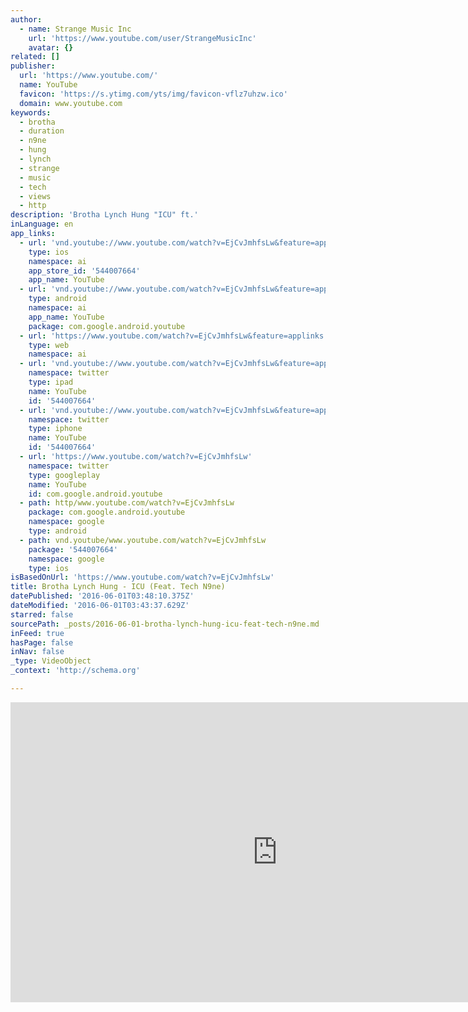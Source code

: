 ```yaml
---
author:
  - name: Strange Music Inc
    url: 'https://www.youtube.com/user/StrangeMusicInc'
    avatar: {}
related: []
publisher:
  url: 'https://www.youtube.com/'
  name: YouTube
  favicon: 'https://s.ytimg.com/yts/img/favicon-vflz7uhzw.ico'
  domain: www.youtube.com
keywords:
  - brotha
  - duration
  - n9ne
  - hung
  - lynch
  - strange
  - music
  - tech
  - views
  - http
description: 'Brotha Lynch Hung "ICU" ft.'
inLanguage: en
app_links:
  - url: 'vnd.youtube://www.youtube.com/watch?v=EjCvJmhfsLw&feature=applinks'
    type: ios
    namespace: ai
    app_store_id: '544007664'
    app_name: YouTube
  - url: 'vnd.youtube://www.youtube.com/watch?v=EjCvJmhfsLw&feature=applinks'
    type: android
    namespace: ai
    app_name: YouTube
    package: com.google.android.youtube
  - url: 'https://www.youtube.com/watch?v=EjCvJmhfsLw&feature=applinks'
    type: web
    namespace: ai
  - url: 'vnd.youtube://www.youtube.com/watch?v=EjCvJmhfsLw&feature=applinks'
    namespace: twitter
    type: ipad
    name: YouTube
    id: '544007664'
  - url: 'vnd.youtube://www.youtube.com/watch?v=EjCvJmhfsLw&feature=applinks'
    namespace: twitter
    type: iphone
    name: YouTube
    id: '544007664'
  - url: 'https://www.youtube.com/watch?v=EjCvJmhfsLw'
    namespace: twitter
    type: googleplay
    name: YouTube
    id: com.google.android.youtube
  - path: http/www.youtube.com/watch?v=EjCvJmhfsLw
    package: com.google.android.youtube
    namespace: google
    type: android
  - path: vnd.youtube/www.youtube.com/watch?v=EjCvJmhfsLw
    package: '544007664'
    namespace: google
    type: ios
isBasedOnUrl: 'https://www.youtube.com/watch?v=EjCvJmhfsLw'
title: Brotha Lynch Hung - ICU (Feat. Tech N9ne)
datePublished: '2016-06-01T03:48:10.375Z'
dateModified: '2016-06-01T03:43:37.629Z'
starred: false
sourcePath: _posts/2016-06-01-brotha-lynch-hung-icu-feat-tech-n9ne.md
inFeed: true
hasPage: false
inNav: false
_type: VideoObject
_context: 'http://schema.org'

---
```

<iframe src="https://cdn.embedly.com/widgets/media.html?src=https%3A%2F%2Fwww.youtube.com%2Fembed%2FEjCvJmhfsLw%3Ffeature%3Doembed&amp;url=http%3A%2F%2Fwww.youtube.com%2Fwatch%3Fv%3DEjCvJmhfsLw&amp;image=https%3A%2F%2Fi.ytimg.com%2Fvi%2FEjCvJmhfsLw%2Fhqdefault.jpg&amp;key=b7d04c9b404c499eba89ee7072e1c4f7&amp;type=text%2Fhtml&amp;schema=youtube" width="854" height="480" scrolling="no" frameborder="0" allowfullscreen="" style=""></iframe>